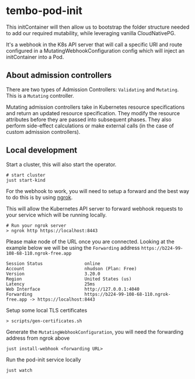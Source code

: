 # tembo-pod-init

This initContainer will then allow us to bootstrap the folder structure needed to add our required mutability,
while leveraging vanilla CloudNativePG.

It's a webhook in the K8s API server that will call a specific URI and route configured in a
MutatingWebhookConfiguration config which will inject an initContainer into a Pod.

## About admission controllers

There are two types of Admission Controllers: `Validating` and `Mutating`.  This is a `Mutating` controller.

Mutating admission controllers take in Kubernetes resource specifications and return an updated resource specification.
They modify the resource attributes before they are passed into subsequent phases. They also perform side-effect
calculations or make external calls (in the case of custom admission controllers).

## Local development

Start a cluster, this will also start the operator.

```
# start cluster
just start-kind
```

For the webhook to work, you will need to setup a forward and the best way to do this is by using [ngrok](https://ngrok.com/).

This will allow the Kubernetes API server to forward webhook requests to your service which will be running locally.

```
# Run your ngrok server
> ngrok http https://localhost:8443
```

Please make node of the URL once you are connected.  Looking at the example below we will be using the `Forwarding` address `https://b224-99-108-68-110.ngrok-free.app`

```
Session Status                online
Account                       nhudson (Plan: Free)
Version                       3.20.0
Region                        United States (us)
Latency                       25ms
Web Interface                 http://127.0.0.1:4040
Forwarding                    https://b224-99-108-68-110.ngrok-free.app -> https://localhost:8443
```

Setup some local TLS certificates

```
> scripts/gen-certificates.sh
```

Generate the `MutatingWebhookConfiguration`, you will need the forwarding address from ngrok above

```
just install-webhook <forwarding URL>
```

Run the pod-init service locally

```
just watch
```

